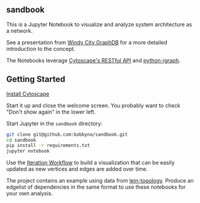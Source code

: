 ## sandbook

This is a Jupyter Notebook to visualize and analyze system architecture as a network.

See a presentation from [Windy City GraphDB](https://github.com/bobbyno/windy-city-graphdb-9-22-16/blob/master/windy_city_graphdb_presentation.ipynb) for a more detailed introduction to the concept.

The Notebooks leverage [Cytoscape's RESTful API](http://apps.cytoscape.org/apps/cyrest) and [python-igraph](http://igraph.org/python/).


## Getting Started

[Install Cytoscape](http://cytoscape.org/)

Start it up and close the welcome screen. You probably want to check "Don't show again" in the lower left.

Start Jupyter in the `sandbook` directory:

```bash
git clone git@github.com:bobbyno/sandbook.git
cd sandbook
pip install -r requirements.txt
jupyter notebook
```

Use the [Iteration Workflow](./iteration_workflow.ipynb) to build a visualization that can be easily updated as new vertices and edges are added over time.

The project contains an example using data from [lein-topology](https://github.com/testedminds/lein-topology). Produce an edgelist of dependencies in the same format to use these notebooks for your own analysis.
